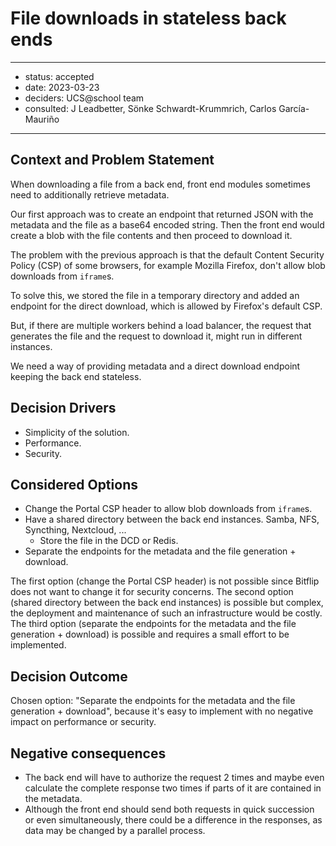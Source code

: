 # File downloads in stateless back ends

---

- status: accepted
- date: 2023-03-23
- deciders: UCS@school team
- consulted: J Leadbetter, Sönke Schwardt-Krummrich, Carlos García-Mauriño

---

## Context and Problem Statement

When downloading a file from a back end, front end modules sometimes need to
additionally retrieve metadata.

Our first approach was to create an endpoint that returned JSON with
the metadata and the file as a base64 encoded string. Then the front end
would create a blob with the file contents and then proceed to download it.

The problem with the previous approach is that the default Content Security
Policy (CSP) of some browsers, for example Mozilla Firefox, don't allow blob downloads from
`iframe`s.

To solve this, we stored the file in a temporary directory and added an
endpoint for the direct download, which is allowed by Firefox's default CSP.

But, if there are multiple workers behind a load balancer, the request that
generates the file and the request to download it, might run in different
instances.

We need a way of providing metadata and a direct download endpoint keeping the
back end stateless.

## Decision Drivers

- Simplicity of the solution.
- Performance.
- Security.

## Considered Options

- Change the Portal CSP header to allow blob downloads from `iframe`s.
- Have a shared directory between the back end instances. Samba, NFS, Syncthing,
  Nextcloud, ...
  - Store the file in the DCD or Redis.
- Separate the endpoints for the metadata and the file generation + download.

The first option (change the Portal CSP header) is not possible since Bitflip
does not want to change it for security concerns. The second option (shared
directory between the back end instances) is possible but complex, the
deployment and maintenance of such an infrastructure would be costly. The third
option (separate the endpoints for the metadata and the file generation +
download) is possible and requires a small effort to be implemented.

## Decision Outcome

Chosen option: "Separate the endpoints for the metadata and the file
generation + download", because it's easy to implement with no negative impact
on performance or security.

## Negative consequences

- The back end will have to authorize the request 2 times and maybe even
  calculate the complete response two times if parts of it are contained in the
  metadata.
- Although the front end should send both requests in quick succession or even
  simultaneously, there could be a difference in the responses, as data may be
  changed by a parallel process.
